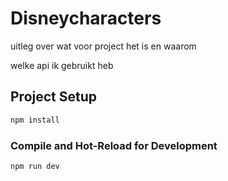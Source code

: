 # Disneycharacters

uitleg over wat voor project het is en waarom

welke api ik gebruikt heb

## Project Setup

```sh
npm install
```

### Compile and Hot-Reload for Development

```sh
npm run dev
```
